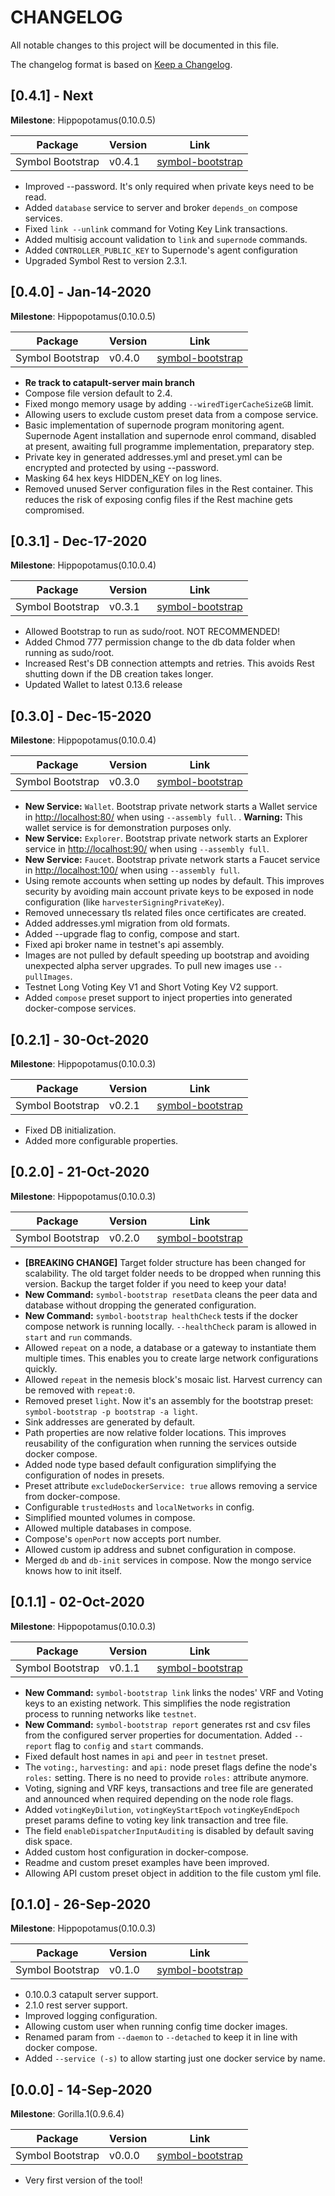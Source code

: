 # CHANGELOG

All notable changes to this project will be documented in this file.

The changelog format is based on [Keep a Changelog](https://keepachangelog.com/en/1.0.0/).

## [0.4.1] - Next

**Milestone**: Hippopotamus(0.10.0.5)

 Package  | Version  | Link
---|---|---
Symbol Bootstrap | v0.4.1 | [symbol-bootstrap](https://www.npmjs.com/package/symbol-bootstrap)

- Improved --password. It's only required when private keys need to be read.
- Added `database` service to server and broker `depends_on` compose services.
- Fixed `link --unlink` command for Voting Key Link transactions.
- Added multisig account validation to `link` and `supernode` commands.
- Added `CONTROLLER_PUBLIC_KEY` to Supernode's agent configuration
- Upgraded Symbol Rest to version 2.3.1.

## [0.4.0] - Jan-14-2020

**Milestone**: Hippopotamus(0.10.0.5)

 Package  | Version  | Link
---|---|---
Symbol Bootstrap | v0.4.0 | [symbol-bootstrap](https://www.npmjs.com/package/symbol-bootstrap)

- **Re track to catapult-server main branch**
- Compose file version default to 2.4.
- Fixed mongo memory usage by adding `--wiredTigerCacheSizeGB` limit.
- Allowing users to exclude custom preset data from a compose service.
- Basic implementation of supernode program monitoring agent. Supernode Agent installation and supernode enrol command, disabled at present, awaiting full programme implementation, preparatory step.
- Private key in generated addresses.yml and preset.yml can be encrypted and protected by using --password.
- Masking 64 hex keys HIDDEN_KEY on log lines.
- Removed unused Server configuration files in the Rest container. This reduces the risk of exposing config files if the Rest machine gets compromised.

## [0.3.1] - Dec-17-2020

**Milestone**: Hippopotamus(0.10.0.4)

 Package  | Version  | Link
---|---|---
Symbol Bootstrap | v0.3.1 | [symbol-bootstrap](https://www.npmjs.com/package/symbol-bootstrap)

- Allowed Bootstrap to run as sudo/root. NOT RECOMMENDED!
- Added Chmod 777 permission change to the db data folder when running as sudo/root.
- Increased Rest's DB connection attempts and retries. This avoids Rest shutting down if the DB creation takes longer. 
- Updated Wallet to latest 0.13.6 release

## [0.3.0] - Dec-15-2020

**Milestone**: Hippopotamus(0.10.0.4)

 Package  | Version  | Link
---|---|---
Symbol Bootstrap | v0.3.0 | [symbol-bootstrap](https://www.npmjs.com/package/symbol-bootstrap)

- **New Service:** `Wallet`. Bootstrap private network starts a Wallet service in [http://localhost:80/](http://localhost:80/) when using `--assembly full`. . **Warning:** This wallet service is for demonstration purposes only.
- **New Service:** `Explorer`. Bootstrap private network starts an Explorer service in [http://localhost:90/](http://localhost:90/) when using `--assembly full`. 
- **New Service:** `Faucet`. Bootstrap private network starts a Faucet service in [http://localhost:100/](http://localhost:100/) when using `--assembly full`. 
- Using remote accounts when setting up nodes by default. This improves security by avoiding main account private keys to be exposed in node configuration (like `harvesterSigningPrivateKey`).
- Removed unnecessary tls related files once certificates are created. 
- Added addresses.yml migration from old formats.
- Added --upgrade flag to config, compose and start.
- Fixed api broker name in testnet's api assembly.
- Images are not pulled by default speeding up bootstrap and avoiding unexpected alpha server upgrades. To pull new images use `--pullImages`.
- Testnet Long Voting Key V1 and Short Voting Key V2 support.
- Added `compose` preset support to inject properties into generated docker-compose services.

## [0.2.1] - 30-Oct-2020

**Milestone**: Hippopotamus(0.10.0.3)

 Package  | Version  | Link
---|---|---
Symbol Bootstrap | v0.2.1 | [symbol-bootstrap](https://www.npmjs.com/package/symbol-bootstrap)

- Fixed DB initialization.
- Added more configurable properties.

## [0.2.0] - 21-Oct-2020

**Milestone**: Hippopotamus(0.10.0.3)

 Package  | Version  | Link
---|---|---
Symbol Bootstrap | v0.2.0 | [symbol-bootstrap](https://www.npmjs.com/package/symbol-bootstrap)

- **[BREAKING CHANGE]** Target folder structure has been changed for scalability. The old target folder needs to be dropped when running this version. Backup the target folder if you need to keep your data!
- **New Command:** `symbol-bootstrap resetData` cleans the peer data and database without dropping the generated configuration.
- **New Command:** `symbol-bootstrap healthCheck` tests if the docker compose network is running locally. `--healthCheck` param is allowed in `start` and `run` commands.
- Allowed `repeat` on a node, a database or a gateway to instantiate them multiple times. This enables you to create large network configurations quickly.
- Allowed `repeat` in the nemesis block's mosaic list. Harvest currency can be removed with `repeat:0`.
- Removed preset `light`. Now it's an assembly for the bootstrap preset: `symbol-bootstrap -p bootstrap -a light`.
- Sink addresses are generated by default.
- Path properties are now relative folder locations. This improves reusability of the configuration when running the services outside docker compose.
- Added node type based default configuration simplifying the configuration of nodes in presets.
- Preset attribute `excludeDockerService: true` allows removing a service from docker-compose. 
- Configurable `trustedHosts` and `localNetworks` in config.
- Simplified mounted volumes in compose.
- Allowed multiple databases in compose.
- Compose's `openPort` now accepts port number.
- Allowed custom ip address and subnet configuration in compose.
- Merged `db` and `db-init` services in compose. Now the mongo service knows how to init itself.


## [0.1.1] - 02-Oct-2020

**Milestone**: Hippopotamus(0.10.0.3)

 Package  | Version  | Link
---|---|---
Symbol Bootstrap | v0.1.1 | [symbol-bootstrap](https://www.npmjs.com/package/symbol-bootstrap)

- **New Command:** `symbol-bootstrap link` links the nodes' VRF and Voting keys to an existing network. This simplifies the node registration process to running networks like `testnet`.
- **New Command:** `symbol-bootstrap report` generates rst and csv files from the configured server properties for documentation. Added `--report` flag to `config` and `start` commands.
- Fixed default host names in `api` and `peer` in `testnet` preset.
- The `voting:`, `harvesting:` and `api:` node preset flags define the node's `roles:` setting. There is no need to provide `roles:` attribute anymore.
- Voting, signing and VRF keys, transactions and tree file are generated and announced when required depending on the node role flags.
- Added `votingKeyDilution`, `votingKeyStartEpoch` `votingKeyEndEpoch` preset params define to voting key link transaction and tree file.
- The field `enableDispatcherInputAuditing` is disabled by default saving disk space.
- Added custom host configuration in docker-compose.
- Readme and custom preset examples have been improved.
- Allowing API custom preset object in addition to the file custom yml file.

## [0.1.0] - 26-Sep-2020

**Milestone**: Hippopotamus(0.10.0.3)

 Package  | Version  | Link
---|---|---
Symbol Bootstrap | v0.1.0 | [symbol-bootstrap](https://www.npmjs.com/package/symbol-bootstrap)

- 0.10.0.3 catapult server support.
- 2.1.0 rest server support.
- Improved logging configuration.
- Allowing custom user when running config time docker images.
- Renamed param from `--daemon` to `--detached` to keep it in line with docker compose. 
- Added `--service (-s)` to allow starting just one docker service by name. 

## [0.0.0] - 14-Sep-2020

**Milestone**: Gorilla.1(0.9.6.4)

 Package  | Version  | Link
---|---|---
Symbol Bootstrap | v0.0.0 | [symbol-bootstrap](https://www.npmjs.com/package/symbol-bootstrap)

- Very first version of the tool!
